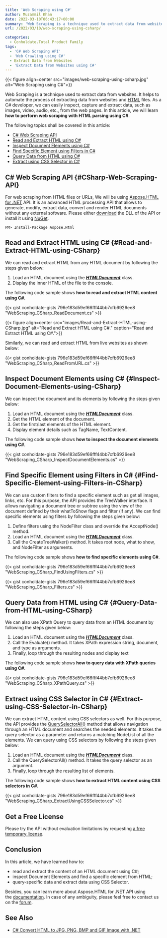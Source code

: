 ```yaml
---
title: 'Web Scraping using C#'
author: Muzammil Khan
date: 2022-03-10T06:43:17+00:00
summary: 'Web Scraping is a technique used to extract data from websites. In this article, you will learn **how to perform web scraping with HTML parsing using C#**.'
url: /2022/03/10/web-scraping-using-csharp/

categories:
  - Conholdate.Total Product Family
tags:
  - 'C# Web Scraping API'
  - 'Web Crawling using C#'
  - Extract Data from Websites
  - 'Extract Data from Websites using C#'
---
```


{{< figure align=center src="images/web-scraping-using-csharp.jpg" alt="Web Scraping using C#">}}
 
Web Scraping is a technique used to extract data from websites. It helps to automate the process of extracting data from websites and [HTML][16] files. As a C# developer, we can easily inspect, capture and extract data, such as images, video, audio, etc., from the web pages. In this article, we will learn **how to perform web scraping with HTML parsing using C#**.

The following topics shall be covered in this article:

  * [C# Web Scraping API][1]
  * [Read and Extract HTML using C#][2]
  * [Inspect Document Elements using C#][3]
  * [Find Specific Element using Filters in C#][4]
  * [Query Data from HTML using C#][5]
  * [Extract using CSS Selector in C#][6]

## C# Web Scraping API {#CSharp-Web-Scraping-API}

For web scraping from HTML files or URLs, We will be using [Aspose.HTML for .NET][7] API. It is an advanced HTML processing API that allows to generate, modify, extract data, convert and render HTML documents without any external software. Please either [download][8] the DLL of the API or install it using [NuGet][9].

```
PM> Install-Package Aspose.Html
```

## Read and Extract HTML using C# {#Read-and-Extract-HTML-using-CSharp}

We can read and extract HTML from any HTML document by following the steps given below:

  1. Load an HTML document using the _**[HTMLDocument][10]**_ class.
  2. Display the inner HTML of the file to the console.

The following code sample shows **how to read and extract HTML content using C#**.

{{< gist conholdate-gists 796e183d59ef66fff44bb7cfb6926ee8 "WebScraping_CSharp_ReadDocument.cs" >}}

{{< figure align=center src="images/Read-and-Extract-HTML-using-CSharp.jpg" alt="Read and Extract HTML using C#." caption="Read and Extract HTML using C#.">}}

Similarly, we can read and extract HTML from live websites as shown below:

{{< gist conholdate-gists 796e183d59ef66fff44bb7cfb6926ee8 "WebScraping_CSharp_ReadFromURL.cs" >}}
 

## Inspect Document Elements using C# {#Inspect-Document-Elements-using-CSharp}

We can inspect the document and its elements by following the steps given below:

  1. Load an HTML document using the _**[HTMLDocument][10]**_ class.
  2. Get the HTML element of the document.
  3. Get the first/last elements of the HTML element.
  4. Display element details such as TagName, TextContent.

The following code sample shows **how to inspect the document elements using C#**.

{{< gist conholdate-gists 796e183d59ef66fff44bb7cfb6926ee8 "WebScraping_CSharp_InspectDocumentElements.cs" >}}


## Find Specific Element using Filters in C# {#Find-Specific-Element-using-Filters-in-CSharp}

We can use custom filters to find a specific element such as get all images, links, etc. For this purpose, the API provides the TreeWalker interface. It allows navigating a document tree or subtree using the view of the document defined by their whatToShow flags and filter (if any). We can find specific elements using filters by following the steps given below:

  1. Define filters using the NodeFilter class and override the AcceptNode() method.
  2. Load an HTML document using the _**[HTMLDocument][10]**_ class.
  3. Call the CreateTreeWalker() method. It takes root node, what to show, and NodeFilter as arguments.

The following code sample shows **how to find specific elements using C#**.

{{< gist conholdate-gists 796e183d59ef66fff44bb7cfb6926ee8 "WebScraping_CSharp_FindUsingFilters.cs" >}}

{{< gist conholdate-gists 796e183d59ef66fff44bb7cfb6926ee8 "WebScraping_CSharp_Filters.cs" >}}

## Query Data from HTML using C# {#Query-Data-from-HTML-using-CSharp}

We can also use XPath Query to query data from an HTML document by following the steps given below:

  1. Load an HTML document using the _**[HTMLDocument][10]**_ class.
  2. Call the Evaluate() method. It takes XPath expression string, document, and type as arguments.
  3. Finally, loop through the resulting nodes and display text

The following code sample shows **how to query data with XPath queries using C#**.

{{< gist conholdate-gists 796e183d59ef66fff44bb7cfb6926ee8 "WebScraping_CSharp_XPathQuery.cs" >}}
 
## Extract using CSS Selector in C# {#Extract-using-CSS-Selector-in-CSharp}

We can extract HTML content using CSS selectors as well. For this purpose, the API provides the [QuerySelectorAll()][11] method that allows navigation through an HTML document and searches the needed elements. It takes the query selector as a parameter and returns a matching NodeList of all the elements. We can query using CSS selectors by following the steps given below:

  1. Load an HTML document using the _**[HTMLDocument][10]**_ class.
  2. Call the QuerySelectorAll() method. It takes the query selector as an argument.
  3. Finally, loop through the resulting list of elements.

The following code sample shows **how to extract HTML content using CSS selectors in C#**.

{{< gist conholdate-gists 796e183d59ef66fff44bb7cfb6926ee8 "WebScraping_CSharp_ExtractUsingCSSSelector.cs" >}}
 
## Get a Free License

Please try the API without evaluation limitations by requesting [a free temporary license][12].

## Conclusion

In this article, we have learned how to:
  * read and extract the content of an HTML document using C#;
  * inspect Document Elements and find a specific element from HTML;
  * query-specific data and extract data using CSS Selector.

Besides, you can learn more about Aspose.HTML for .NET API using the [documentation][13]. In case of any ambiguity, please feel free to contact us on the [forum][14].

## See Also

  * [C# Convert HTML to JPG, PNG, BMP and GIF Image with .NET][15]

  [1]: #CSharp-Web-Scraping-API
  [2]: #Read-and-Extract-HTML-using-CSharp
  [3]: #Inspect-Document-Elements-using-CSharp
  [4]: #Find-Specific-Element-using-Filters-in-CSharp
  [5]: #Query-Data-from-HTML-using-CSharp
  [6]: #Extract-using-CSS-Selector-in-CSharp
  [7]: https://products.aspose.com/html/net/
  [8]: https://downloads.aspose.com/html/net/
  [9]: https://www.nuget.org/packages/aspose.html
  [10]: https://apireference.aspose.com/html/net/aspose.html/htmldocument
  [11]: https://apireference.aspose.com/html/net/aspose.html.dom/document/methods/queryselectorall
  [12]: https://purchase.conholdate.com/temporary-license
  [13]: https://docs.aspose.com/html/net/
  [14]: https://forum.aspose.com/c/html/
  [15]: https://blog.aspose.com/2020/05/30/html-to-jpg-png-bmp-and-gif-images-csharp/
  [16]: https://docs.fileformat.com/web/html/